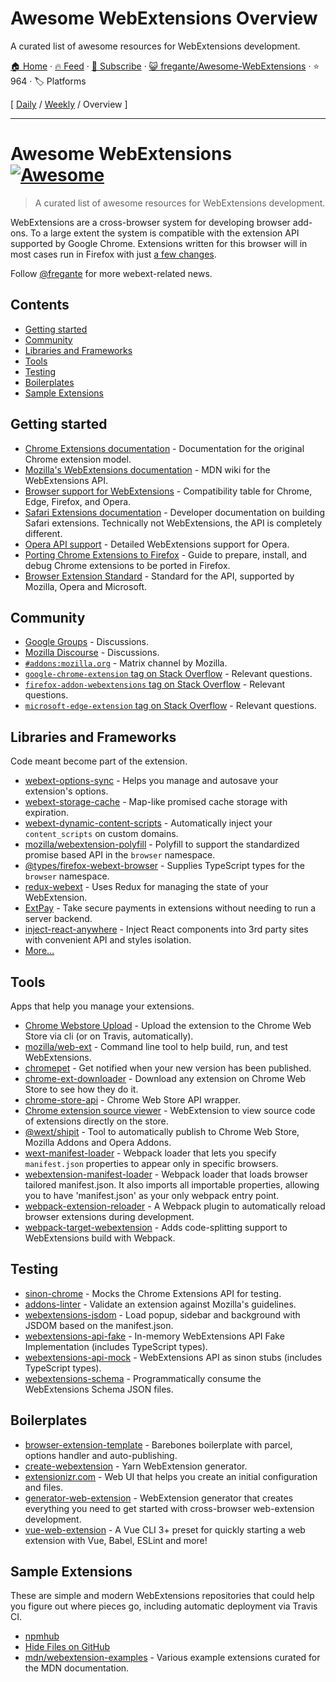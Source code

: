 # Awesome WebExtensions Overview

A curated list of awesome resources for WebExtensions development.

[🏠 Home](/README.md) · [🔥 Feed](https://test.trackawesomelist.com/fregante/Awesome-WebExtensions/rss.xml) · [📮 Subscribe](https://trackawesomelist.us17.list-manage.com/subscribe?u=d2f0117aa829c83a63ec63c2f&id=36a103854c) · [😺 fregante/Awesome-WebExtensions](https://github.com/fregante/Awesome-WebExtensions/blob/main/readme.md) · ⭐ 964 · 🏷️ Platforms

[ [Daily](/content/fregante/Awesome-WebExtensions/README.md) / [Weekly](/content/fregante/Awesome-WebExtensions/week/README.md) / Overview ]

---

# Awesome WebExtensions [![Awesome](https://awesome.re/badge.svg)](https://awesome.re)

> A curated list of awesome resources for WebExtensions development.

WebExtensions are a cross-browser system for developing browser add-ons. To a large extent the system is compatible with the extension API supported by Google Chrome. Extensions written for this browser will in most cases run in Firefox with just [a few changes](https://developer.mozilla.org/en-US/Add-ons/WebExtensions/Porting_a_Google_Chrome_extension).

Follow [@fregante](https://fregante.com) for more webext-related news.

## Contents

*   [Getting started](#getting-started)
*   [Community](#community)
*   [Libraries and Frameworks](#libraries-and-frameworks)
*   [Tools](#tools)
*   [Testing](#testing)
*   [Boilerplates](#boilerplates)
*   [Sample Extensions](#sample-extensions)

## Getting started

*   [Chrome Extensions documentation](https://developer.chrome.com/docs/extensions/reference) - Documentation for the original Chrome extension model.
*   [Mozilla's WebExtensions documentation](https://developer.mozilla.org/en-US/Add-ons/WebExtensions) - MDN wiki for the WebExtensions API.
*   [Browser support for WebExtensions](https://developer.mozilla.org/en-US/Add-ons/WebExtensions/Browser_support_for_JavaScript_APIs) - Compatibility table for Chrome, Edge, Firefox, and Opera.
*   [Safari Extensions documentation](https://developer.apple.com/safari/extensions/) - Developer documentation on building Safari extensions. Technically not WebExtensions, the API is completely different.
*   [Opera API support](https://dev.opera.com/extensions/apis/) - Detailed WebExtensions support for Opera.
*   [Porting Chrome Extensions to Firefox](https://extensionworkshop.com/documentation/develop/porting-a-google-chrome-extension) - Guide to prepare, install, and debug Chrome extensions to be ported in Firefox.
*   [Browser Extension Standard](https://browserext.github.io/browserext/) - Standard for the API, supported by Mozilla, Opera and Microsoft.

## Community

*   [Google Groups](https://groups.google.com/a/chromium.org/forum/#!forum/chromium-extensions) - Discussions.
*   [Mozilla Discourse](https://discourse.mozilla.org/c/add-ons) - Discussions.
*   [`#addons:mozilla.org`](https://matrix.to/#/#addons:mozilla.org) - Matrix channel by Mozilla.
*   [`google-chrome-extension` tag on Stack Overflow](https://stackoverflow.com/questions/tagged/google-chrome-extension) - Relevant questions.
*   [`firefox-addon-webextensions` tag on Stack Overflow](https://stackoverflow.com/questions/tagged/firefox-addon-webextensions) - Relevant questions.
*   [`microsoft-edge-extension` tag on Stack Overflow](https://stackoverflow.com/questions/tagged/microsoft-edge-extension) - Relevant questions.

## Libraries and Frameworks

Code meant become part of the extension.

*   [webext-options-sync](https://github.com/fregante/webext-options-sync) - Helps you manage and autosave your extension's options.
*   [webext-storage-cache](https://github.com/fregante/webext-storage-cache) - Map-like promised cache storage with expiration.
*   [webext-dynamic-content-scripts](https://github.com/fregante/webext-dynamic-content-scripts) - Automatically inject your `content_scripts` on custom domains.
*   [mozilla/webextension-polyfill](https://github.com/mozilla/webextension-polyfill) - Polyfill to support the standardized promise based API in the `browser` namespace.
*   [@types/firefox-webext-browser](https://www.npmjs.com/package/@types/firefox-webext-browser) - Supplies TypeScript types for the `browser` namespace.
*   [redux-webext](https://github.com/ivantsov/redux-webext) - Uses Redux for managing the state of your WebExtension.
*   [ExtPay](https://github.com/Glench/ExtPay) - Take secure payments in extensions without needing to run a server backend.
*   [inject-react-anywhere](https://github.com/OlegWock/inject-react-anywhere) - Inject React components into 3rd party sites with convenient API and styles isolation.
*   [More…](https://github.com/fregante/webext-fun)

## Tools

Apps that help you manage your extensions.

*   [Chrome Webstore Upload](https://github.com/fregante/chrome-webstore-upload-cli) - Upload the extension to the Chrome Web Store via cli (or on Travis, automatically).
*   [mozilla/web-ext](https://github.com/mozilla/web-ext) - Command line tool to help build, run, and test WebExtensions.
*   [chromepet](https://github.com/ZenHubIO/chromepet) - Get notified when your new version has been published.
*   [chrome-ext-downloader](https://github.com/jiripospisil/chrome-ext-downloader) - Download any extension on Chrome Web Store to see how they do it.
*   [chrome-store-api](https://github.com/acvetkov/chrome-store-api) - Chrome Web Store API wrapper.
*   [Chrome extension source viewer](https://github.com/Rob--W/crxviewer) - WebExtension to view source code of extensions directly on the store.
*   [@wext/shipit](https://github.com/LinusU/wext-shipit) - Tool to automatically publish to Chrome Web Store, Mozilla Addons and Opera Addons.
*   [wext-manifest-loader](https://github.com/abhijithvijayan/wext-manifest-loader) - Webpack loader that lets you specify `manifest.json` properties to appear only in specific browsers.
*   [webextension-manifest-loader](https://github.com/jsmnbom/webextension-manifest-loader) - Webpack loader that loads browser tailored manifest.json. It also imports all importable properties, allowing you to have 'manifest.json' as your only webpack entry point.
*   [webpack-extension-reloader](https://github.com/rubenspgcavalcante/webpack-extension-reloader) - A Webpack plugin to automatically reload browser extensions during development.
*   [webpack-target-webextension](https://github.com/awesome-webextension/webpack-target-webextension) - Adds code-splitting support to WebExtensions build with Webpack.

## Testing

*   [sinon-chrome](https://github.com/acvetkov/sinon-chrome) - Mocks the Chrome Extensions API for testing.
*   [addons-linter](https://github.com/mozilla/addons-linter) - Validate an extension against Mozilla's guidelines.
*   [webextensions-jsdom](https://github.com/stoically/webextensions-jsdom) - Load popup, sidebar and background with JSDOM based on the manifest.json.
*   [webextensions-api-fake](https://github.com/stoically/webextensions-api-fake) - In-memory WebExtensions API Fake Implementation (includes TypeScript types).
*   [webextensions-api-mock](https://github.com/stoically/webextensions-api-mock) - WebExtensions API as sinon stubs (includes TypeScript types).
*   [webextensions-schema](https://github.com/stoically/webextensions-schema) - Programmatically consume the WebExtensions Schema JSON files.

## Boilerplates

*   [browser-extension-template](https://github.com/fregante/browser-extension-template) - Barebones boilerplate with parcel, options handler and auto-publishing.
*   [create-webextension](https://github.com/rpl/create-webextension) - Yarn WebExtension generator.
*   [extensionizr.com](https://extensionizr.com) - Web UI that helps you create an initial configuration and files.
*   [generator-web-extension](https://github.com/webextension-toolbox/generator-web-extension) - WebExtension generator that creates everything you need to get started with cross-browser web-extension development.
*   [vue-web-extension](https://github.com/Kocal/vue-web-extension) - A Vue CLI 3+ preset for quickly starting a web extension with Vue, Babel, ESLint and more!

## Sample Extensions

These are simple and modern WebExtensions repositories that could help you figure out where pieces go, including automatic deployment via Travis CI.

*   [npmhub](https://github.com/npmhub/npmhub)
*   [Hide Files on GitHub](https://github.com/sindresorhus/hide-files-on-github)
*   [mdn/webextension-examples](https://github.com/mdn/webextensions-examples) - Various example extensions curated for the MDN documentation.


